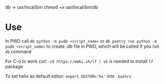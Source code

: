 db -> usr/local/bin 
chmod +x usr/local/bin/db

# Use

In PWD call `db python -m pudb <script_name>` or `db poetry run python -m pudb <script_name>` to create .db file in PWD, which will be called if you run `db` command


For C-o to work curl `-sS https://webi.sh/lf | sh` is needed to install `lf` package

To set helix as default editor: `export EDITOR='hx'` into `.bashrc`
